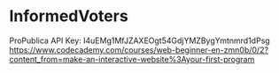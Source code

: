 # InformedVoters
ProPublica API Key: I4uEMg1MfJZAXEOgt54GdjYMZBygYmtnmrd1dPsg 
https://www.codecademy.com/courses/web-beginner-en-zmn0b/0/2?content_from=make-an-interactive-website%3Ayour-first-program

